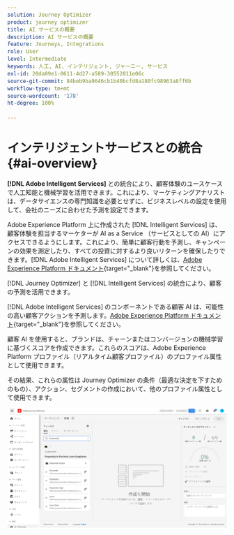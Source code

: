```yaml
---
solution: Journey Optimizer
product: journey optimizer
title: AI サービスの概要
description: AI サービスの概要
feature: Journeys, Integrations
role: User
level: Intermediate
keywords: 人工, AI, インテリジェント, ジャーニー, サービス
exl-id: 20da09e1-0611-4d27-a589-30552011e06c
source-git-commit: 84beb9ba9646cb1b40bcfd8a180fc98963a8ff0b
workflow-type: tm+mt
source-wordcount: '178'
ht-degree: 100%

---
```


# インテリジェントサービスとの統合 {#ai-overview}

**[!DNL Adobe Intelligent Services]** との統合により、顧客体験のユースケースで人工知能と機械学習を活用できます。これにより、マーケティングアナリストは、データサイエンスの専門知識を必要とせずに、ビジネスレベルの設定を使用して、会社のニーズに合わせた予測を設定できます。

Adobe Experience Platform 上に作成された [!DNL Intelligent Services] は、顧客体験を担当するマーケターが AI as a Service （サービスとしての AI）にアクセスできるようにします。これにより、簡単に顧客行動を予測し、キャンペーンの効果を測定したり、すべての投資に対するより良いリターンを確保したりできます。[!DNL Adobe Intelligent Services] について詳しくは、[Adobe Experience Platform ドキュメント](https://experienceleague.adobe.com/docs/experience-platform/intelligent-services/home.html?lang=ja){target="_blank"}を参照してください。

[!DNL Journey Optimizer] と [!DNL Intelligent Services] の統合により、顧客の予測を活用できます。

[!DNL Adobe Intelligent Services] のコンポーネントである顧客 AI は、可能性の高い顧客アクションを予測します。[Adobe Experience Platform ドキュメント](https://experienceleague.adobe.com/docs/experience-platform/intelligent-services/customer-ai/overview.html?lang=ja){target="_blank"}を参照してください。

顧客 AI を使用すると、ブランドは、チャーンまたはコンバージョンの機械学習に基づくスコアを作成できます。これらのスコアは、Adobe Experience Platform プロファイル（リアルタイム顧客プロファイル）のプロファイル属性として使用できます。

その結果、これらの属性は Journey Optimizer の条件（最適な決定を下すためのもの）、アクション、セグメントの作成において、他のプロファイル属性として使用できます。

![](assets/customer-ai.png)
